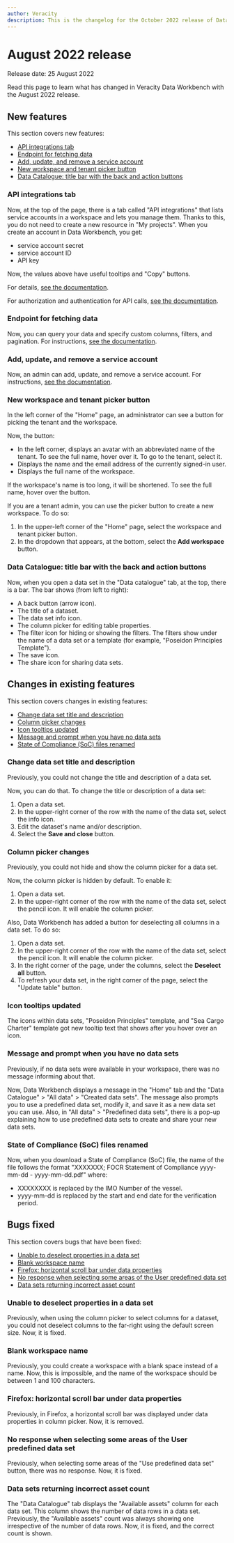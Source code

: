 ```yaml
---
author: Veracity
description: This is the changelog for the October 2022 release of Data Workbench.
---
```


# August 2022 release

Release date: 25 August 2022

Read this page to learn what has changed in Veracity Data Workbench with the August 2022 release.

## New features

This section covers new features:
- [API integrations tab](#api-integrations-tab)
- [Endpoint for fetching data](#endpoint-for-fetching-data)
- [Add, update, and remove a service account](#add-update-and-remove-a-service-account)
- [New workspace and tenant picker button](#new-workspace-and-tenant-picker-button)
- [Data Catalogue: title bar with the back and action buttons](#data-catalogue-title-bar-with-the-back-and-action-buttons)

### API integrations tab

Now, at the top of the page, there is a tab called "API integrations" that lists service accounts in a workspace and lets you manage them. Thanks to this, you do not need to create a new resource in "My projects".
When you create an account in Data Workbench, you get:

- service account secret
- service account ID
- API key

Now, the values above have useful tooltips and "Copy" buttons.

For details, [see the documentation](apiintegrations.md).

For authorization and authentication for API calls, [see the documentation](authentication.md).

### Endpoint for fetching data

Now, you can query your data and specify custom columns, filters, and pagination. For instructions, [see the documentation](https://developer.veracity.com/docs/section/dataworkbench/apiendpoints#data-sets-endpoints).

### Add, update, and remove a service account

Now, an admin can add, update, and remove a service account. For instructions, [see the documentation](usermanagement.md).

### New workspace and tenant picker button

In the left corner of the "Home" page, an administrator can see a button for picking the tenant and the workspace.

Now, the button:

- In the left corner, displays an avatar with an abbreviated name of the tenant. To see the full name, hover over it. To go to the tenant, select it.
- Displays the name and the email address of the currently signed-in user.
- Displays the full name of the workspace.

If the workspace's name is too long, it will be shortened. To see the full name, hover over the button.

If you are a tenant admin, you can use the picker button to create a new workspace. To do so:

1. In the upper-left corner of the "Home" page, select the workspace and tenant picker button.
2. In the dropdown that appears, at the bottom, select the **Add workspace** button.

### Data Catalogue: title bar with the back and action buttons

Now, when you open a data set in the "Data catalogue" tab, at the top, there is a bar. The bar shows (from left to right):

- A back button (arrow icon).
- The title of a dataset.
- The data set info icon.
- The column picker for editing table properties.
- The filter icon for hiding or showing the filters. The filters show under the name of a data set or a template (for example, "Poseidon Principles Template").
- The save icon.
- The share icon for sharing data sets.

## Changes in existing features

This section covers changes in existing features:
- [Change data set title and description](#change-data-set-title-and-description)
- [Column picker changes](#column-picker-changes)
- [Icon tooltips updated](#icon-tooltips-updated)
- [Message and prompt when you have no data sets](#message-and-prompt-when-you-have-no-data-sets)
- [State of Compliance (SoC) files renamed](#state-of-compliance-soc-files-renamed)

### Change data set title and description

Previously, you could not change the title and description of a data set.

Now, you can do that. To change the title or description of a data set:

1. Open a data set.
2. In the upper-right corner of the row with the name of the data set, select the info icon.
3. Edit the dataset's name and/or description.
4. Select the **Save and close** button.

### Column picker changes

Previously, you could not hide and show the column picker for a data set.

Now, the column picker is hidden by default. To enable it:

1. Open a data set.
2. In the upper-right corner of the row with the name of the data set, select the pencil icon. It will enable the column picker.

Also, Data Workbench has added a button for deselecting all columns in a data set. To do so:

1. Open a data set.
2. In the upper-right corner of the row with the name of the data set, select the pencil icon. It will enable the column picker.
3. In the right corner of the page, under the columns, select the **Deselect all** button.
4. To refresh your data set, in the right corner of the page, select the "Update table" button.

### Icon tooltips updated

The icons within data sets, "Poseidon Principles" template, and "Sea Cargo Charter" template got new tooltip text that shows after you hover over an icon.

### Message and prompt when you have no data sets

Previously, if no data sets were available in your workspace, there was no message informing about that.

Now, Data Workbench displays a message in the "Home" tab and the "Data Catalogue" > "All data" > "Created data sets". The message also prompts you to use a predefined data set, modify it, and save it as a new data set you can use. Also, in "All data" > "Predefined data sets", there is a pop-up explaining how to use predefined data sets to create and share your new data sets.

### State of Compliance (SoC) files renamed

Now, when you download a State of Compliance (SoC) file, the name of the file follows the format "XXXXXXX; FOCR Statement of Compliance yyyy-mm-dd - yyyy-mm-dd.pdf" where:

- XXXXXXXX is replaced by the IMO Number of the vessel.
- yyyy-mm-dd is replaced by the start and end date for the verification period.

## Bugs fixed

This section covers bugs that have been fixed:
- [Unable to deselect properties in a data set](#unable-to-deselect-properties-in-a-data-set)
- [Blank workspace name](#blank-workspace-name)
- [Firefox: horizontal scroll bar under data properties](#firefox-horizontal-scroll-bar-under-data-properties)
- [No response when selecting some areas of the User predefined data set](#no-response-when-selecting-some-areas-of-the-user-predefined-data-set)
- [Data sets returning incorrect asset count](#data-sets-returning-incorrect-asset-count)

### Unable to deselect properties in a data set

Previously, when using the column picker to select columns for a dataset, you could not deselect columns to the far-right using the default screen size. Now, it is fixed.

### Blank workspace name

Previously, you could create a workspace with a blank space instead of a name. Now, this is impossible, and the name of the workspace should be between 1 and 100 characters.

### Firefox: horizontal scroll bar under data properties

Previously, in Firefox, a horizontal scroll bar was displayed under data properties in column picker. Now, it is removed.

### No response when selecting some areas of the User predefined data set

Previously, when selecting some areas of the "Use predefined data set" button, there was no response. Now, it is fixed.

### Data sets returning incorrect asset count

The "Data Catalogue" tab displays the "Available assets" column for each data set. This column shows the number of data rows in a data set. Previously, the "Available assets" count was always showing one irrespective of the number of data rows. Now, it is fixed, and the correct count is shown.
